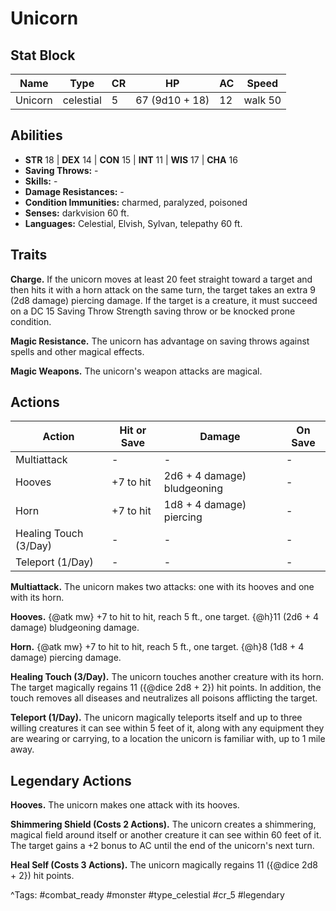 # Unicorn

## Stat Block

| Name | Type | CR | HP | AC | Speed |
|------|------|----|----|----|-------|
| Unicorn | celestial | 5 | 67 (9d10 + 18) | 12 | walk 50 |

## Abilities

- **STR** 18 | **DEX** 14 | **CON** 15 | **INT** 11 | **WIS** 17 | **CHA** 16
- **Saving Throws:** -  
- **Skills:** -  
- **Damage Resistances:** -  
- **Condition Immunities:** charmed, paralyzed, poisoned  
- **Senses:** darkvision 60 ft.  
- **Languages:** Celestial, Elvish, Sylvan, telepathy 60 ft.

## Traits

**Charge.** If the unicorn moves at least 20 feet straight toward a target and then hits it with a horn attack on the same turn, the target takes an extra 9 (2d8 damage) piercing damage. If the target is a creature, it must succeed on a DC 15 Saving Throw Strength saving throw or be knocked prone condition.

**Magic Resistance.** The unicorn has advantage on saving throws against spells and other magical effects.

**Magic Weapons.** The unicorn's weapon attacks are magical.


## Actions

| Action | Hit or Save | Damage | On Save |
|--------|--------------|--------|----------|
| Multiattack | - | - | - |
| Hooves | +7 to hit | 2d6 + 4 damage) bludgeoning | - |
| Horn | +7 to hit | 1d8 + 4 damage) piercing | - |
| Healing Touch (3/Day) | - | - | - |
| Teleport (1/Day) | - | - | - |

**Multiattack.** The unicorn makes two attacks: one with its hooves and one with its horn.

**Hooves.** {@atk mw} +7 to hit to hit, reach 5 ft., one target. {@h}11 (2d6 + 4 damage) bludgeoning damage.

**Horn.** {@atk mw} +7 to hit to hit, reach 5 ft., one target. {@h}8 (1d8 + 4 damage) piercing damage.

**Healing Touch (3/Day).** The unicorn touches another creature with its horn. The target magically regains 11 ({@dice 2d8 + 2}) hit points. In addition, the touch removes all diseases and neutralizes all poisons afflicting the target.

**Teleport (1/Day).** The unicorn magically teleports itself and up to three willing creatures it can see within 5 feet of it, along with any equipment they are wearing or carrying, to a location the unicorn is familiar with, up to 1 mile away.

## Legendary Actions

**Hooves.** The unicorn makes one attack with its hooves.

**Shimmering Shield (Costs 2 Actions).** The unicorn creates a shimmering, magical field around itself or another creature it can see within 60 feet of it. The target gains a +2 bonus to AC until the end of the unicorn's next turn.

**Heal Self (Costs 3 Actions).** The unicorn magically regains 11 ({@dice 2d8 + 2}) hit points.



^Tags: #combat_ready #monster #type_celestial #cr_5 #legendary